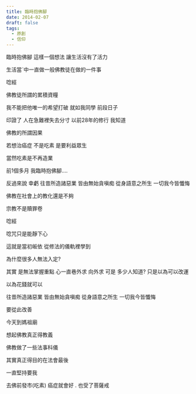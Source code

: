 ```yaml
---
title: 臨時抱佛腳
date: 2014-02-07
draft: false
tags:
  - 原創
  - 信仰
---
```

臨時抱佛腳
這樣一個想法
讓生活沒有了活力

生活當ˋ中一直做一般佛教徒在做的一件事

唸經

佛教徒所謂的累積資糧

我不能把他唯一的希望打破
就如我同學
前段日子

印證了
人在急難裡失去分寸
以前28年的修行
我知道

佛教的所謂因果

若想治癌症
不是吃素
是要利益眾生

當然吃素是不再造業

前1個多月
我臨時抱佛腳....

反過來說
幸虧
往昔所造諸惡業
皆由無始貪嗔痴
從身語意之所生
一切我今皆懺悔

佛教在社會上的教化還是不夠

宗教不是贖罪卷

唸經

唸咒只是能靜下心

這就是當初皈依
從修法的儀軌裡學到

為什麼很多人無法入定?

其實
是無法掌握重點
心一直巷外求
向外求
可是
多少人知道?
只是以為可以改運

以為花錢就可以

往昔所造諸惡業
皆由無始貪嗔痴
從身語意之所生
一切我今皆懺悔

要從此改善

今天到媽祖廟


想起佛教真正得教義

佛教做了一些法事科儀


其實真正得目的在法會最後

一直堅持要我

去佛前發市(吃素)
癌症就會好
.
也受了菩薩戒
